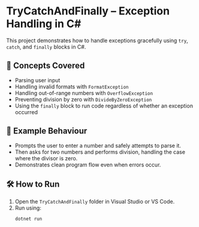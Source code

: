 # TryCatchAndFinally – Exception Handling in C#

This project demonstrates how to handle exceptions gracefully using `try`, `catch`, and `finally` blocks in C#.

## 🧠 Concepts Covered

- Parsing user input
- Handling invalid formats with `FormatException`
- Handling out-of-range numbers with `OverflowException`
- Preventing division by zero with `DivideByZeroException`
- Using the `finally` block to run code regardless of whether an exception occurred

## 📌 Example Behaviour

- Prompts the user to enter a number and safely attempts to parse it.
- Then asks for two numbers and performs division, handling the case where the divisor is zero.
- Demonstrates clean program flow even when errors occur.

## 🛠️ How to Run

1. Open the `TryCatchAndFinally` folder in Visual Studio or VS Code.
2. Run using:
   ```bash
   dotnet run
